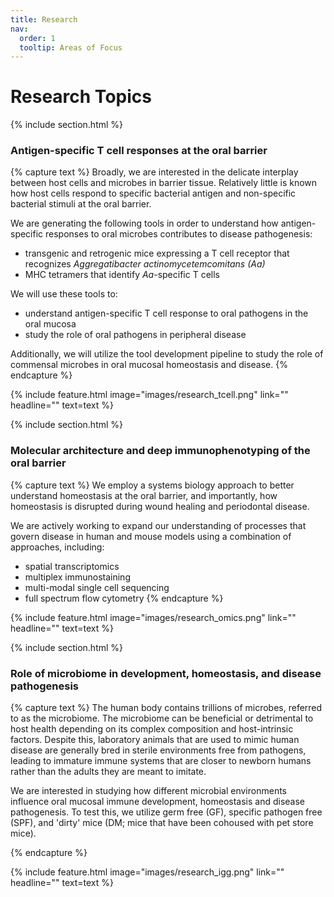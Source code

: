 ```yaml
---
title: Research
nav:
  order: 1
  tooltip: Areas of Focus
---
```


# <i class="fas fa-flask"></i>  Research Topics

{% include section.html %}
### Antigen-specific T cell responses at the oral barrier
{% capture text %}
Broadly, we are interested in the delicate interplay between host cells and microbes in barrier tissue. Relatively little is known how host cells respond to specific bacterial antigen and non-specific bacterial stimuli at the oral barrier.

We are generating the following tools in order to understand how antigen-specific responses to oral microbes contributes to disease pathogenesis:
- transgenic and retrogenic mice expressing a T cell receptor that recognizes *Aggregatibacter actinomycetemcomitans (Aa)*
- MHC tetramers that identify *Aa*-specific T cells

We will use these tools to:
- understand antigen-specific T cell response to oral pathogens in the oral mucosa
- study the role of oral pathogens in peripheral disease

Additionally, we will utilize the tool development pipeline to study the role of commensal microbes in oral mucosal homeostasis and disease. 
{% endcapture %}

{%
  include feature.html
  image="images/research_tcell.png"
  link=""
  headline=""
  text=text
%}

{% include section.html %}

### Molecular architecture and deep immunophenotyping of the oral barrier 
{% capture text %}
We employ a systems biology approach to better understand homeostasis at the oral barrier, and importantly, how homeostasis is disrupted during wound healing and periodontal disease.

We are actively working to expand our understanding of processes that govern disease in human and mouse models using a combination of approaches, including: 
 - spatial transcriptomics
 - multiplex immunostaining
 - multi-modal single cell sequencing
 - full spectrum flow cytometry
{% endcapture %}

{%
  include feature.html
  image="images/research_omics.png"
  link=""
  headline=""
  text=text
%}

{% include section.html %}
### Role of microbiome in development, homeostasis, and disease pathogenesis
{% capture text %}
The human body contains trillions of microbes, referred to as the microbiome. The microbiome can be beneficial or detrimental to host health depending on its complex composition and host-intrinsic factors. Despite this, laboratory animals that are used to mimic human disease are generally bred in sterile environments free from pathogens, leading to immature immune systems that are closer to newborn humans rather than the adults they are meant to imitate. 

We are interested in studying how different microbial environments influence oral mucosal immune development, homeostasis and disease pathogenesis. To test this, we utilize germ free (GF), specific pathogen free (SPF), and 'dirty' mice (DM; mice that have been cohoused with pet store mice).

{% endcapture %}

{%
  include feature.html
  image="images/research_igg.png"
  link=""
  headline=""
  text=text
%}